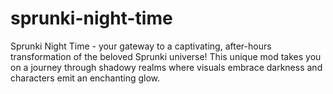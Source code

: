 # sprunki-night-time
Sprunki Night Time - your gateway to a captivating, after-hours transformation of the beloved Sprunki universe! This unique mod takes you on a journey through shadowy realms where visuals embrace darkness and characters emit an enchanting glow.
